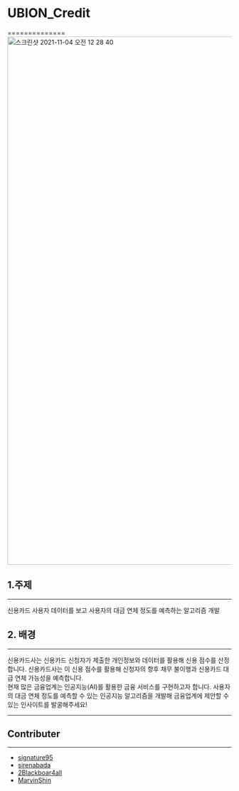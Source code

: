 # UBION_Credit
==============
<img width="1188" alt="스크린샷 2021-11-04 오전 12 28 40" src="https://user-images.githubusercontent.com/87803612/140091778-af809111-0684-4f3b-bfdd-f118c2936dcf.png">


## 1.주제
--------
신용카드 사용자 데이터를 보고 사용자의 대금 연체 정도를 예측하는 알고리즘 개발 



## 2. 배경
---------
신용카드사는 신용카드 신청자가 제출한 개인정보와 데이터를 활용해 신용 점수를 산정합니다. 신용카드사는 이 신용 점수를 활용해 신청자의 향후 채무 불이행과 신용카드 대급 연체 가능성을 예측합니다.   
현재 많은 금융업계는 인공지능(AI)를 활용한 금융 서비스를 구현하고자 합니다. 사용자의 대금 연체 정도를 예측할 수 있는 인공지능 알고리즘을 개발해 금융업계에 제안할 수 있는 인사이트를 발굴해주세요!

***

## Contributer
--------------
- [signature95](https://github.com/signature95)
- [sirenabada](https://github.com/sirenabada)
- [2Blackboar4all](https://github.com/Blackboar4all)
- [MarvinShin](https://github.com/MarvinShin)

